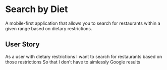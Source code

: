 # Search by Diet
A mobile-first application that allows you to search for restaurants within a given range based on dietary restrictions.

## User Story
As a user with dietary restrictions
I want to search for restaurants based on those restrictions
So that I don't have to aimlessly Google results
